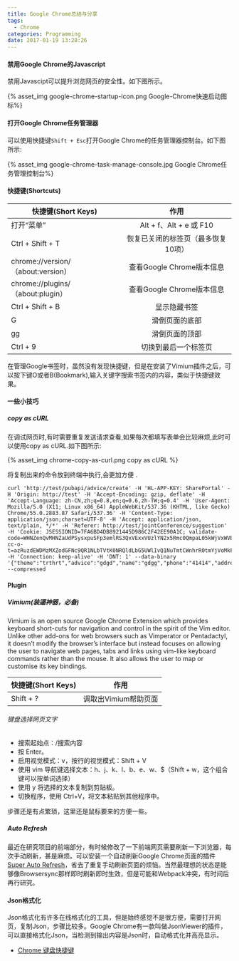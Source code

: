 ```yaml
---
title: Google Chrome总结与分享
tags:
  - Chrome
categories: Programming
date: 2017-01-19 13:28:26
---
```



#### 禁用Google Chrome的Javascript

禁用Javascipt可以提升浏览网页的安全性。如下图所示。

{% asset_img google-chrome-startup-icon.png Google-Chrome快速启动图标%}

<!-- more -->

#### 打开Google Chrome任务管理器


可以使用快捷键<code>Shift + Esc</code>打开Google Chrome的任务管理器控制台。如下图所示:


{% asset_img google-chrome-task-manage-console.jpg Google Chrome任务管理控制台%}

#### 快捷键(Shortcuts)

| 快捷键(Short Keys)                  |          作用           |
| -------------------------------- | :-------------------: |
| 打开“菜单”                           | Alt + f、Alt + e 或 F10 |
| Ctrl + Shift + T                 |  恢复已关闭的标签页（最多恢复10项）   |
| chrome://version/（about:version） |  查看Google Chrome版本信息  |
| chrome://plugins/（about:plugin）  |  查看Google Chrome版本信息  |
| Ctrl + Shift + B                 |        显示隐藏书签         |
| G                                |        滑倒页面的底部        |
| gg                               |        滑倒页面的顶部        |
| Ctrl + 9                         |      切换到最后一个标签页       |

在管理Google书签时，虽然没有发现快捷键，但是在安装了Vimium插件之后，可以按下键O或者B(Bookmark),输入关键字搜索书签内的内容，类似于快捷键效果。

#### 一些小技巧

##### copy as cURL

在调试网页时,有时需要重复发送请求查看,如果每次都填写表单会比较麻烦,此时可以使用copy as cURL.如下图所示:

{% asset_img chrome-copy-as-curl.png copy as cURL %}

将复制出来的命令放到终端中执行,会更加方便 .

```shell
curl 'http://test/pubapi/advice/create' -H 'HL-APP-KEY: SharePortal' -H 'Origin: http://test' -H 'Accept-Encoding: gzip, deflate' -H 'Accept-Language: zh-CN,zh;q=0.8,en;q=0.6,zh-TW;q=0.4' -H 'User-Agent: Mozilla/5.0 (X11; Linux x86_64) AppleWebKit/537.36 (KHTML, like Gecko) Chrome/55.0.2883.87 Safari/537.36' -H 'Content-Type: application/json;charset=UTF-8' -H 'Accept: application/json, text/plain, */*' -H 'Referer: http://test/jointConference/suggestion' -H 'Cookie: JSESSIONID=7FA6BD4DB8921445D986C2F42EE90A1C; validate-code=WHNZenQvMHNZaUdPSysxpuSFp3emlRS3QxVExxVUzlYN2x5Rmc0QmpaL05kWjVxWVBicGFIQktkN2c9PQ; cc-o-t=azRuzdEWDMzMXZodGFNc9QR1NLbTVtK0NRQldLbG5UWlIvQ1NuTmtCWnhrR0tmYjVoMkFpV1lqbnRBY2toZjVjVHhlZ2h1c0szREhsemw5NnZuUE1rZDl6a0tvWHErZzlya1FNeHI2WjZXRlQ' -H 'Connection: keep-alive' -H 'DNT: 1' --data-binary '{"theme":"trthrt","advice":"gdgd","name":"gdgg","phone":"41414","address":"gsggsg","groupId":"500001000001","userId":1}' --compressed
```



#### Plugin


##### Vimium(装逼神器，必备)

Vimium is an open source Google Chrome Extension which provides keyboard short-cuts for navigation and control in the spirit of the Vim editor. Unlike other add-ons for web browsers such as Vimperator or Pentadactyl, it doesn’t modify the browser’s interface but instead focuses on allowing the user to navigate web pages, tabs and links using vim-like keyboard commands rather than the mouse. It also allows the user to map or customise its key bindings.

| 快捷键(Short Keys) |      作用       |
| --------------- | :-----------: |
| Shift + ?       | 调取出Vimium帮助页面 |

###### 键盘选择网页文字

* 搜索起始点：/搜索内容
* 按 Enter。
* 启用视觉模式：v，按行的视觉模式：Shift + V
* 使用 vim 导航键选择文本：h、j、k、l、b、e、w、$（Shift + w，这个组合键可以按单词选择）
* 使用 y 将选择的文本复制到剪贴板。
* 切换程序，使用 Ctrl+V，将文本粘贴到其他程序中。

 步骤还是有点繁琐，这里还是鼠标要来的方便一些。

##### Auto Refresh

最近在研究项目的前端部分，有时候修改了一下前端网页需要刷新一下浏览器，每次手动刷新，甚是麻烦。可以安装一个自动刷新Google Chrome页面的插件[Super Auto Refresh](https://chrome.google.com/webstore/detail/kkhjakkgopekjlempoplnjclgedabddk/reviews)，省去了重复手动刷新页面的烦恼。当然最理想的状态是能够像Browsersync那样即时刷新即时生效，但是可能和Webpack冲突，有时间后再行研究。

#### Json格式化

Json格式化有许多在线格式化的工具，但是始终感觉不是很方便，需要打开网页，复制Json，步骤比较多。Google Chrome有一款叫做JsonViewer的插件，可以直接格式化Json，当检测到输出内容是Json时，自动格式化并高亮显示。

* [Chrome 键盘快捷键](https://support.google.com/chrome/answer/157179?hl=zh-Hans)
